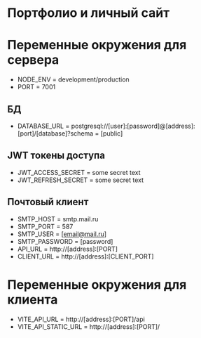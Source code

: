 # Портфолио и личный сайт

# Переменные окружения для сервера

- NODE_ENV = development/production
- PORT = 7001

## БД

- DATABASE_URL = postgresql://[user]:[password]@[address]:[port]/[database]?schema = [public]

## JWT токены доступа

- JWT_ACCESS_SECRET = some secret text
- JWT_REFRESH_SECRET = some secret text

## Почтовый клиент

- SMTP_HOST = smtp.mail.ru
- SMTP_PORT = 587
- SMTP_USER = [email@mail.ru]
- SMTP_PASSWORD = [password]
- API_URL = http://[address]:[PORT]
- CLIENT_URL = http://[address]:[CLIENT_PORT]

# Переменные окружения для клиента

- VITE_API_URL = http://[address]:[PORT]/api
- VITE_API_STATIC_URL = http://[address]:[PORT]/
